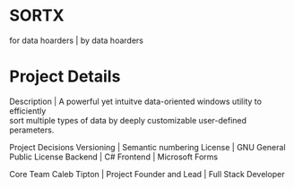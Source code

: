 # SORTX
for data hoarders | by data hoarders

# Project Details
Description | A powerful yet intuitve data-oriented windows utility to efficiently  
              sort multiple types of data by deeply customizable user-defined perameters.

Project Decisions 
Versioning | Semantic numbering
License    | GNU General Public License
Backend    | C#
Frontend   | Microsoft Forms

Core Team
Caleb Tipton | Project Founder and Lead | Full Stack Developer

